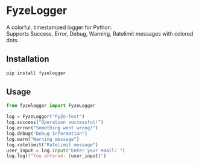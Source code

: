 # FyzeLogger

A colorful, timestamped logger for Python.  
Supports Success, Error, Debug, Warning, Ratelimit messages with colored dots.

## Installation

```bash
pip install fyzelogger
```

## Usage

```python
from fyzelogger import FyzeLogger

log = FyzeLogger("FyZe-Test")
log.success("Operation successful!")
log.error("Something went wrong!")
log.debug("Debug information")
log.warn("Warning message")
log.ratelimit("Ratelimit message")
user_input = log.input("Enter your email: ")
log.log(f"You entered: {user_input}")
```
